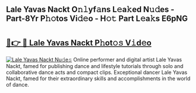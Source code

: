 ## Lale Yavas Nackt O𝚗𝚕yf𝚊ns L𝚎a𝚔ed N𝚞𝚍es - Part-8Yr P𝚑𝚘tos Vi𝚍𝚎o - H𝚘𝚝 Part L𝚎a𝚔s E6pNG

# <h2><a href="http://kf3ho00.oniu.top/?m=Lale+Yavas+Nackt">🔗👉 🔴 Lale Yavas Nackt P𝚑ot𝚘𝚜 V𝚒d𝚎o</a></h2>

[![Lale Yavas Nackt Nu𝚍e𝚜](https://i.imgur.com/0qMVB7G.gif)](http://kf3ho00.oniu.top/?m=Lale+Yavas+Nackt)
Online performer and digital artist Lale Yavas Nackt, famed for publishing dance and lifestyle tutorials through solo and collaborative dance acts and compact clips. Exceptional dancer Lale Yavas Nackt, famed for their extraordinary skills and accomplishments in the world of dance.  
